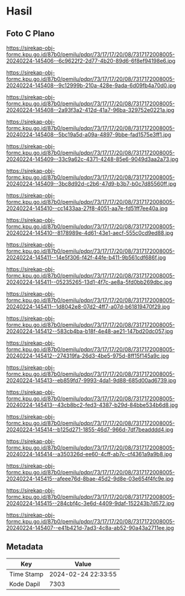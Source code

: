 # Hasil

## Foto C Plano

https://sirekap-obj-formc.kpu.go.id/87b0/pemilu/pdpr/73/17/17/20/08/7317172008005-20240224-145406--6c9622f2-2d77-4b20-89d6-6f8ef94198e6.jpg

https://sirekap-obj-formc.kpu.go.id/87b0/pemilu/pdpr/73/17/17/20/08/7317172008005-20240224-145408--9c12999b-210a-428e-9ada-6d09fb4a70d0.jpg

https://sirekap-obj-formc.kpu.go.id/87b0/pemilu/pdpr/73/17/17/20/08/7317172008005-20240224-145408--2a93f3a2-412d-41a7-96ba-329752e0221a.jpg

https://sirekap-obj-formc.kpu.go.id/87b0/pemilu/pdpr/73/17/17/20/08/7317172008005-20240224-145408--5bc19a5d-a09a-4897-9bbe-fad1575e3ff1.jpg

https://sirekap-obj-formc.kpu.go.id/87b0/pemilu/pdpr/73/17/17/20/08/7317172008005-20240224-145409--33c9a62c-4371-4248-85e6-9049d3aa2a73.jpg

https://sirekap-obj-formc.kpu.go.id/87b0/pemilu/pdpr/73/17/17/20/08/7317172008005-20240224-145409--3bc8d92d-c2b6-47d9-b3b7-b0c7d85560ff.jpg

https://sirekap-obj-formc.kpu.go.id/87b0/pemilu/pdpr/73/17/17/20/08/7317172008005-20240224-145410--cc1433aa-27f8-4051-aa7e-fd51ff7ee40a.jpg

https://sirekap-obj-formc.kpu.go.id/87b0/pemilu/pdpr/73/17/17/20/08/7317172008005-20240224-145410--8178989e-4d61-43e1-aecf-555c0cd9ed88.jpg

https://sirekap-obj-formc.kpu.go.id/87b0/pemilu/pdpr/73/17/17/20/08/7317172008005-20240224-145411--14e5f306-f42f-44fe-b411-9b561cdf686f.jpg

https://sirekap-obj-formc.kpu.go.id/87b0/pemilu/pdpr/73/17/17/20/08/7317172008005-20240224-145411--05235265-13d1-4f7c-ae8a-5fd0bb269dbc.jpg

https://sirekap-obj-formc.kpu.go.id/87b0/pemilu/pdpr/73/17/17/20/08/7317172008005-20240224-145411--1d8042e8-07d2-4ff7-a07d-b61819470f29.jpg

https://sirekap-obj-formc.kpu.go.id/87b0/pemilu/pdpr/73/17/17/20/08/7317172008005-20240224-145412--583cb4ba-b18f-4e48-ae21-147bd20dc057.jpg

https://sirekap-obj-formc.kpu.go.id/87b0/pemilu/pdpr/73/17/17/20/08/7317172008005-20240224-145412--274319fa-26d3-4be5-975d-8ff15f145a9c.jpg

https://sirekap-obj-formc.kpu.go.id/87b0/pemilu/pdpr/73/17/17/20/08/7317172008005-20240224-145413--eb859fd7-9993-4da1-9d88-685d00ad6739.jpg

https://sirekap-obj-formc.kpu.go.id/87b0/pemilu/pdpr/73/17/17/20/08/7317172008005-20240224-145413--43cb8bc2-fed3-4387-b29d-84bbe534b6d8.jpg

https://sirekap-obj-formc.kpu.go.id/87b0/pemilu/pdpr/73/17/17/20/08/7317172008005-20240224-145414--b125d271-1855-46d7-966d-7df7beadddd4.jpg

https://sirekap-obj-formc.kpu.go.id/87b0/pemilu/pdpr/73/17/17/20/08/7317172008005-20240224-145414--a350326d-ee60-4cff-ab7c-cf4361a9a9b8.jpg

https://sirekap-obj-formc.kpu.go.id/87b0/pemilu/pdpr/73/17/17/20/08/7317172008005-20240224-145415--afeee76d-8bae-45d2-9d8e-03e654f4fc9e.jpg

https://sirekap-obj-formc.kpu.go.id/87b0/pemilu/pdpr/73/17/17/20/08/7317172008005-20240224-145415--284cbf4c-3e6d-4409-9daf-152243b7d572.jpg

https://sirekap-obj-formc.kpu.go.id/87b0/pemilu/pdpr/73/17/17/20/08/7317172008005-20240224-145407--e41b421d-7ad3-4c8a-ab52-90a43a2711ee.jpg


## Metadata

| Key        | Value               |
| ---------- | ------------------- |
| Time Stamp | 2024-02-24 22:33:55 |
| Kode Dapil | 7303                |



